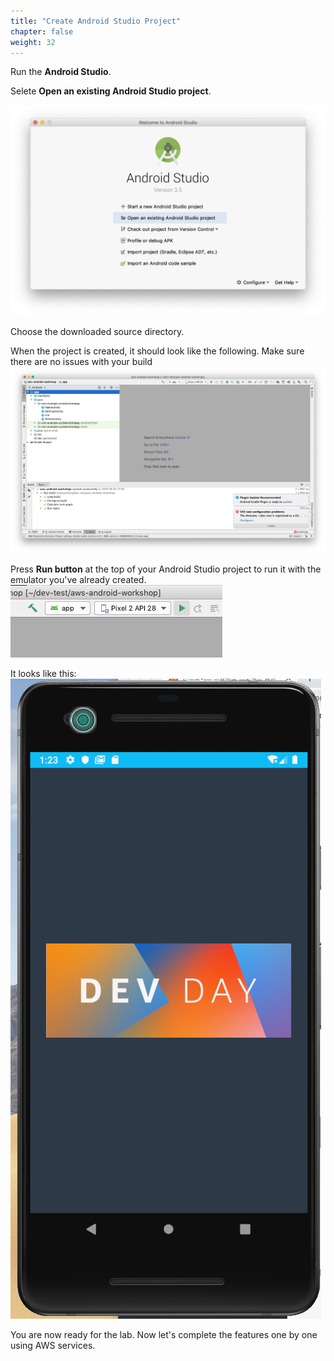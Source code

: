```yaml
---
title: "Create Android Studio Project"
chapter: false
weight: 32
---
```


Run the **Android Studio**.

Selete **Open an existing Android Studio project**.

![c9after](/images/openproject.png)

Choose the downloaded source directory.

When the project is created, it should look like the following. Make sure there are no issues with your build
![c9after](/images/openprojectandbuild.png)

Press **Run button** at the top of your Android Studio project to run it with the emulator you've already created.
![c9after](/images/run.png)

It looks like this: 
![c9after](/images/emul.png)

You are now ready for the lab. Now let's complete the features one by one using AWS services.

